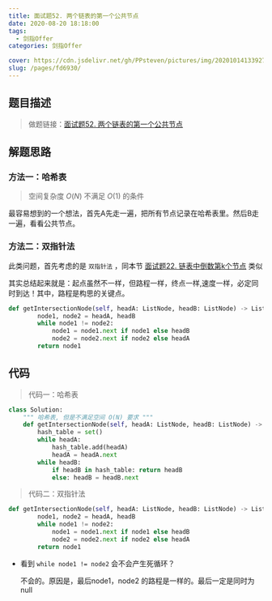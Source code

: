 ```yaml
---
title: 面试题52. 两个链表的第一个公共节点
date: 2020-08-20 18:18:00
tags: 
  - 剑指Offer
categories: 剑指Offer

cover: https://cdn.jsdelivr.net/gh/PPsteven/pictures/img/20201014133927.png
slug: /pages/fd6930/
---
```


## 题目描述

> 做题链接：[面试题52. 两个链表的第一个公共节点](https://leetcode-cn.com/problems/liang-ge-lian-biao-de-di-yi-ge-gong-gong-jie-dian-lcof/)

<!--more-->

## 解题思路

### 方法一：哈希表

> 空间复杂度 $O(N)$ 不满足 $O(1)$ 的条件

最容易想到的一个想法，首先A先走一遍，把所有节点记录在哈希表里。然后B走一遍，看看公共节点。

### 方法二：双指针法

此类问题，首先考虑的是 `双指针法` ，同本节 [面试题22. 链表中倒数第k个节点](https://leetcode-cn.com/problems/lian-biao-zhong-dao-shu-di-kge-jie-dian-lcof/) 类似

其实总结起来就是：起点虽然不一样，但路程一样，终点一样,速度一样，必定同时到达！其中，路程是构思的关键点。

```python
def getIntersectionNode(self, headA: ListNode, headB: ListNode) -> ListNode:
        node1, node2 = headA, headB
        while node1 != node2:
            node1 = node1.next if node1 else headB
            node2 = node2.next if node2 else headA
        return node1
```

## 代码

> 代码一：哈希表

```python
class Solution:
    """ 哈希表, 但是不满足空间 O(N) 要求 """
    def getIntersectionNode(self, headA: ListNode, headB: ListNode) -> ListNode:
        hash_table = set()
        while headA:
            hash_table.add(headA)
            headA = headA.next
        while headB:
            if headB in hash_table: return headB
            else: headB = headB.next
```

> 代码二：双指针法

```python
def getIntersectionNode(self, headA: ListNode, headB: ListNode) -> ListNode:
        node1, node2 = headA, headB
        while node1 != node2:
            node1 = node1.next if node1 else headB
            node2 = node2.next if node2 else headA
        return node1
```

- 看到 `while node1 != node2` 会不会产生死循环？

  不会的。原因是，最后node1，node2 的路程是一样的。最后一定是同时为null